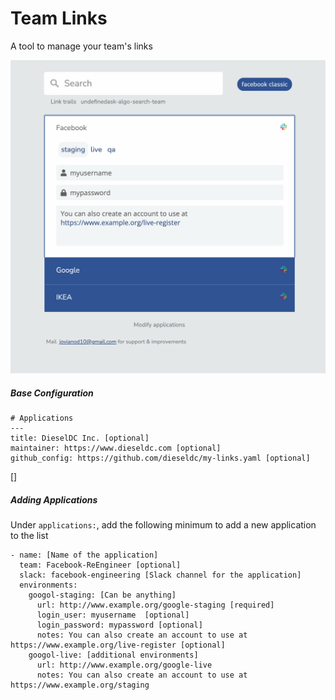 
# Team Links
A tool to manage your team's links

![alt text](./html/demo.png)




##### Base Configuration
```
# Applications
---
title: DieselDC Inc. [optional]
maintainer: https://www.dieseldc.com [optional]
github_config: https://github.com/dieseldc/my-links.yaml [optional]
```
[]
##### Adding Applications
Under `applications:`, add the following minimum to add a new application to the list

```
- name: [Name of the application] 
  team: Facebook-ReEngineer [optional]
  slack: facebook-engineering [Slack channel for the application]
  environments: 
    googol-staging: [Can be anything]
      url: http://www.example.org/google-staging [required]
      login_user: myusername  [optional]
      login_password: mypassword [optional]
      notes: You can also create an account to use at https://www.example.org/live-register [optional]
    googol-live: [additional environments]
      url: http://www.example.org/google-live
      notes: You can also create an account to use at https://www.example.org/staging
```